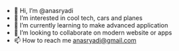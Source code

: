 - 👋 Hi, I’m @anasryadi
- 👀 I’m interested in cool tech, cars and planes
- 🌱 I’m currently learning to make advanced application
- 💞️ I’m looking to collaborate on modern website or apps
- 📫 How to reach me anasryadi@gmail.com

<!---
anasryadi/anasryadi is a ✨ special ✨ repository because its `README.md` (this file) appears on your GitHub profile.
You can click the Preview link to take a look at your changes.
--->
